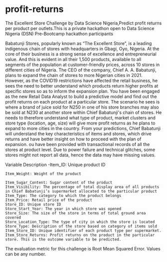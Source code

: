 # profit-returns
The Excellent Store Challenge by Data Science Nigeria,Predict profit returns per product per outlets.This is a private hackathon open to Data Science Nigeria (DSN) Pre-Bootcamp hackathon participants

Babatunji Stores, popularly known as “The Excellent Store”, is a leading indigenous chain of stores with headquarters in Gbagi, Oyo, Nigeria. At the core of their business is a strong sense of excellence and entrepreneurial value. And this is evident in all their 1,500 products, available to all segments of the population at customer-friendly prices, across 10 stores in different cities of Nigeria.
The CEO of the company, Chief A. A. Babatunji, plans to expand the chain of stores to more Nigerian cities in 2021. However, as the COVID19 restrictions have affected the retail business, he sees the need to better understand which products return higher profits at specific stores so as to inform the expansion plan.
You have been engaged as the new Retail Data Analyst to build a predictive model and find out the profit returns on each product at a particular store. The scenario he sees is where a brand of juice sold for N250 in one of his store branches may also be sold at N230 at another store within Chief Babatunji's chain of stores. He needs to therefore understand what type of product, market clusters and store type (location, age, size) will give more profit returns as he plans to expand to more cities in the country.
From your predictions, Chief Babatunji will understand the key characteristics of items and stores, which drive returns and have better insight on how to proceed with the plan of expansion.
ou have been provided with transactional records of all the stores at product level. Due to power failure and technical glitches, some stores might not report all data, hence the data may have missing values.

Variable Description
    -Item_ID: Unique product ID
    
    Item_Weight: Weight of the product
    
    Item_Sugar_Content: Sugar content of the product
    Item_Visibility: The percentage of total display area of all products in Chief Babatunji’s supermarket allocated to the particular product
    Item_Type: The category to which the product belongs
    Item_Price: Retail price of the product
    Store_ID: Unique store ID
    Store_Start_Year: The year in which store was opened
    Store_Size: The size of the store in terms of total ground area covered
    Store_Location_Type: The type of city in which the store is located
    Store_Type: Description of the store based on category of items sold
    Item_Store_ID: Unique identifier of each product type per supermarket.
    Item_Store_Returns: Profit returns on the product in the particular store. This is the outcome variable to be predicted.

The evaluation metric for this challenge is Root Mean Squared Error. Values can be any number.
